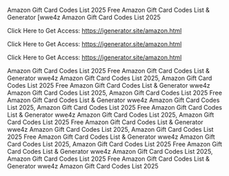 Amazon Gift Card Codes List 2025 Free Amazon Gift Card Codes List & Generator [wwe4z Amazon Gift Card Codes List 2025

Click Here to Get Access: https://igenerator.site/amazon.html

Click Here to Get Access: https://igenerator.site/amazon.html

Click Here to Get Access: https://igenerator.site/amazon.html

Amazon Gift Card Codes List 2025 Free Amazon Gift Card Codes List & Generator wwe4z Amazon Gift Card Codes List 2025, Amazon Gift Card Codes List 2025 Free Amazon Gift Card Codes List & Generator wwe4z Amazon Gift Card Codes List 2025, Amazon Gift Card Codes List 2025 Free Amazon Gift Card Codes List & Generator wwe4z Amazon Gift Card Codes List 2025, Amazon Gift Card Codes List 2025 Free Amazon Gift Card Codes List & Generator wwe4z Amazon Gift Card Codes List 2025, Amazon Gift Card Codes List 2025 Free Amazon Gift Card Codes List & Generator wwe4z Amazon Gift Card Codes List 2025, Amazon Gift Card Codes List 2025 Free Amazon Gift Card Codes List & Generator wwe4z Amazon Gift Card Codes List 2025, Amazon Gift Card Codes List 2025 Free Amazon Gift Card Codes List & Generator wwe4z Amazon Gift Card Codes List 2025, Amazon Gift Card Codes List 2025 Free Amazon Gift Card Codes List & Generator wwe4z Amazon Gift Card Codes List 2025

